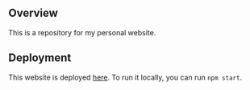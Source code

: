 ## Overview

This is a repository for my personal website.

## Deployment

This website is deployed [here](https://www.jessiechin.com/).
To run it locally, you can run `npm start`.
